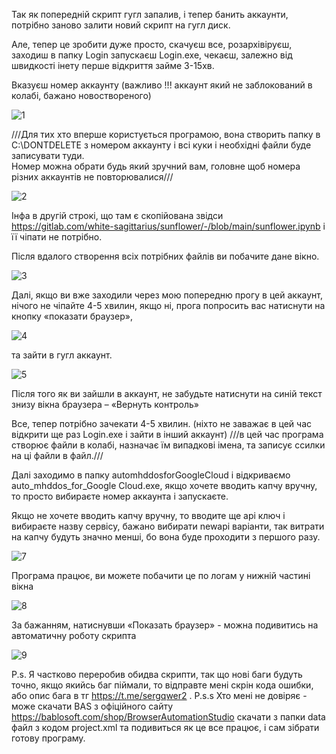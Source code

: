 Так як попередній скрипт гугл запалив, і тепер банить аккаунти, потрібно заново залити новий скрипт на гугл диск.

Але, тепер це зробити дуже просто, скачуєш все, розархівіруєш, заходиш в папку Login запускаєш Login.exe, чекаєш, залежно від швидкості інету перше відкриття займе 3-15хв.

Вказуєш номер аккаунту (важливо !!! аккаунт який не заблокований в колабі, бажано новоствореного)

![1](https://user-images.githubusercontent.com/38361819/161443900-72f4c809-0ef1-4b10-8718-6c8ff5dee6d7.png)

///Для тих хто вперше користується програмою, вона створить папку в C:\DONTDELETE з номером аккаунту і всі куки і необхідні файли буде записувати туди.   
Номер можна обрати будь який зручний вам, головне щоб номера різних аккаунтів не повторювалися///

![2](https://user-images.githubusercontent.com/38361819/161443930-291db427-50f5-4001-a0b8-76a1e64bf530.png)

Інфа в другій строкі, що там є скопійована звідси https://gitlab.com/white-sagittarius/sunflower/-/blob/main/sunflower.ipynb і її чіпати не потрібно.

Після вдалого створення всіх потрібних файлів ви побачите дане вікно.

![3](https://user-images.githubusercontent.com/38361819/161443948-5ef7de80-8351-44eb-8797-fcb0f0d17627.png)

Далі, якщо ви вже заходили через мою попередню прогу в цей аккаунт, нічого не чіпайте 4-5 хвилин, якщо ні, прога попросить вас натиснути на кнопку «показати браузер», 

![4](https://user-images.githubusercontent.com/38361819/161443958-76325d93-d430-4c59-ad25-41576a0e9ca1.png)

та зайти в гугл аккаунт. 

![5](https://user-images.githubusercontent.com/38361819/161443963-a1afd456-204c-4015-b043-e20f87148053.png)

Після того як ви зайшли в аккаунт, не забудьте натиснути на синій текст знизу вікна браузера – «Вернуть контроль»
 
Все, тепер потрібно зачекати 4-5 хвилин. (ніхто не заважає в цей час відкрити ще раз Login.exe і зайти в інший аккаунт) ///в цей час програма створює файли в колабі, назначає їм випадкові імена, та записує ссилки на ці файли в файл.///

Далі заходимо в папку automhddosforGoogleCloud і відкриваємо auto_mhddos_for_Google Cloud.exe, якщо хочете вводить капчу вручну, то просто вибираєте номер аккаунта і запускаєте.

Якщо не хочете вводить капчу вручну, то вводите ще api ключ і вибираєте назву сервісу, бажано вибирати newapi варіанти, так витрати на капчу будуть значно менші, бо вона буде проходити з першого разу.

![7](https://user-images.githubusercontent.com/38361819/161443990-fce76e3d-617c-46da-bd28-a8bfe6427657.png)

Програма працює, ви можете побачити це по логам у нижній частині вікна

![8](https://user-images.githubusercontent.com/38361819/161443995-1d2b725b-e22d-420c-aa9f-fb591d028046.png)

За бажанням, натиснувши «Показать браузер» - можна подивитись на автоматичну роботу скрипта

![9](https://user-images.githubusercontent.com/38361819/161444004-93f212e9-130b-421d-a3e4-be8127deefd6.png)

P.s. Я частково переробив обидва скрипти, так що нові баги будуть точно, якщо якийсь баг піймали, то відправте мені скрін кода ошибки, або опис бага в тг https://t.me/sergqwer2 .
P.s.s Хто мені не довіряє - може скачати BAS з офіційного сайту https://bablosoft.com/shop/BrowserAutomationStudio скачати з папки data файл з кодом project.xml та подивиться як це все працює, і сам зібрати готову програму.

